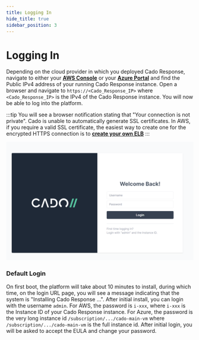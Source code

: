 ```yaml
---
title: Logging In
hide_title: true
sidebar_position: 3
---
```



# Logging In

Depending on the cloud provider in which you deployed Cado Response, navigate to either your **[AWS Console]( https://console.aws.amazon.com)** or your **[Azure Portal](https://portal.azure.com)** and find the Public IPv4 address of your running Cado Response instance.  Open a browser and navigate to `https://<Cado_Response_IP>` where `<Cado_Response_IP>` is the IPv4 of the Cado Response instance.  You will now be able to log into the platform. 

:::tip 
You will see a browser notification stating that "Your connection is not private". Cado is unable to automatically generate SSL certificates. In AWS, if you require a valid SSL certificate, the easiest way to create one for the encrypted HTTPS connection is to **[create your own ELB](../guides/aws-load-balancer)**
:::

![Login Page](/img/login.png)

### Default Login
On first boot, the platform will take about 10 minutes to install, during which time, on the login URL page, you will see a message indicating that the system is "Installing Cado Response ...".  After initial install, you can login with the username `admin`.  For AWS, the password is `i-xxx`, where `i-xxx` is the Instance ID of your Cado Response instance.  For Azure, the password is the very long instance id `/subscription/.../cado-main-vm` where `/subscription/.../cado-main-vm` is the full instance id.  After initial login, you will be asked to accept the EULA and change your password.


